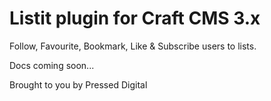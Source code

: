 # Listit plugin for Craft CMS 3.x

Follow, Favourite, Bookmark, Like & Subscribe users to lists.

Docs coming soon...

Brought to you by Pressed Digital
